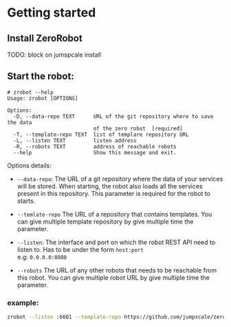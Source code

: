 # Getting started

## Install ZeroRobot
TODO: block on jumspcale install

## Start the robot:
```
# zrobot --help
Usage: zrobot [OPTIONS]

Options:
  -D, --data-repo TEXT      URL of the git repository where to save the data
                            of the zero robot  [required]
  -T, --template-repo TEXT  list of templare repository URL
  -L, --listen TEXT         listen address
  -R, --robots TEXT         address of reachable robots
  --help                    Show this message and exit.
```
Options details:

- `--data-repo`: The URL of a git repository where the data of your services will be stored. When starting, the robot also loads all the services present in this repository.
This parameter is required for the robot to starts.

- `--temlate-repo` The URL of a repository that contains templates. You can give multiple template repository by give multiple time the parameter.
- `--listen`: The interface and port on which the robot REST API need to listen to. Has to be under the form `host:port`  
e.g: `0.0.0.0:8080`
- `--robots` The URL of any other robots that needs to be reachable from this robot. You can give multiple robot URL by give multiple time the parameter.

### example:
```bash
zrobot --listen :6601 --template-repo https://github.com/jumpscale/zerorobot.git --data-repo https://github.com/user/zrobot1.git --robots http://localhost:6602
```